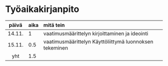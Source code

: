 # Työaikakirjanpito

| päivä | aika | mitä tein  |
| :----:|:-----| :-----|
| 14.11. | 1    | vaatimusmäärittelyn kirjoittaminen ja ideointi |
| 15.11. | 0.5    | vaatimusmäärittelyn Käyttöliittymä luonnoksen tekeminen |
| yht   | 1.5   | | 

